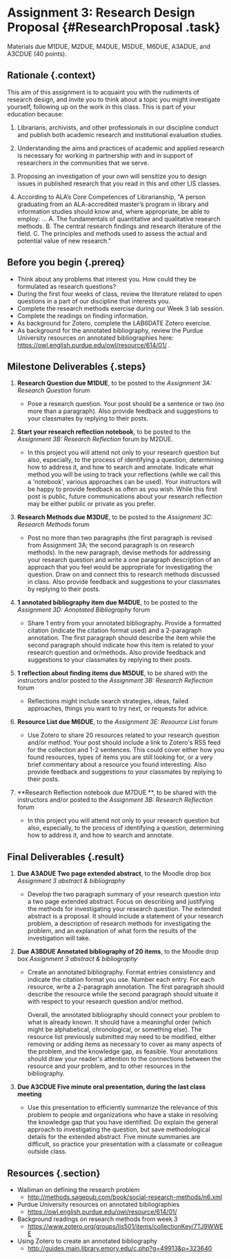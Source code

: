 # Assignment 3: Research Design Proposal  {#ResearchProposal .task}
Materials due M1DUE, M2DUE, M4DUE, M5DUE, M6DUE, A3ADUE, and A3CDUE (40 points).
 
## Rationale {.context}

This aim of this assignment is to acquaint you with the rudiments of research design, and
invite you to think about a topic you might investigate yourself, following up on the
work in this class. This is part of your education because: 

1. Librarians, archivists, and other professionals in our discipline
   conduct and publish both academic research and institutional
   evaluation studies.

2. Understanding the aims and practices of academic and applied research
   is necessary for working in partnership with and in support of
   researchers in the communities that we serve.

3. Proposing an investigation of your own will sensitize you to design issues in published research
   that you read in this and other LIS classes.

4. According to ALA’s Core Competences of Librarianship, "A person
   graduating from an ALA-accredited master’s program in library and
   information studies should know and, where appropriate, be able to
   employ: ...
      A. The fundamentals of quantitative and qualitative research methods.
      B. The central research findings and research literature of the field.
      C. The principles and methods used to assess the actual and potential value of new research."


## Before you begin {.prereq}
- Think about any problems that interest you. How could they be formulated as research questions?
- During the first four weeks of class, review the literature related to open questions in a part of
  our discipline that interests you.
- Complete the research methods exercise during our Week 3 lab session.
- Complete the readings on finding information.
- As background for Zotero, complete the LAB6DATE Zotero exercise.
- As background for the annotated bibliography, review the Purdue University resources on annotated bibliographies here: <https://owl.english.purdue.edu/owl/resource/614/01/> .

## Milestone Deliverables {.steps}

1. **Research Question due M1DUE**, to be posted to the *Assignment 3A: Research Question* forum
     - Pose a research question. Your post should be a sentence or two
       (no more than a paragraph). Also provide feedback and
       suggestions to your classmates by replying to their posts.

2. **Start your research reflection notebook**, to be posted to the *Assignment 3B: Research Reflection* forum by M2DUE.
     - In this project you will attend not only to your research question but also, especially, to the process of identifying a question, determining how to address it, and how to search and annotate. Indicate what method you will be using to track your reflections (while we call this a 'notebook', various approaches can be used). Your instructors will be happy to provide feedback as often as you wish. While this first post is public, future communications about your research reflection may be either public or private as you prefer.

3. **Research Methods due M3DUE**, to be posted to the *Assignment 3C: Research Methods* forum
     - Post no more than two paragraphs (the first paragraph is revised from Assignment 3A; the second paragraph is on research methods). In the new paragraph, devise methods for addressing your research question and write a one paragraph description of an approach that you feel would be appropriate for investigating the question. Draw on and connect this to research methods discussed in class. Also provide feedback and suggestions to your classmates by replying to their posts.

4. **1 annotated bibliography item due M4DUE**, to be posted to the *Assignment 3D: Annotated Bibliography* forum
     - Share 1 entry from your annotated bibliography. Provide a formatted citation (indicate the citation format used) and a 2-paragraph annotation. The first paragraph should describe the item while the second paragraph should indicate how this item is related to your research question and or/methods. Also provide feedback and suggestions to your classmates by replying to their posts.
       
5. **1 reflection about finding items due M5DUE**, to be shared with the instructors and/or posted to the *Assignment 3B: Research Reflection* forum
     - Reflections might include search strategies, ideas, failed approaches, things you want to try next, or requests for advice.

6. **Resource List due M6DUE**, to the *Assignment 3E: Resource List* forum
     - Use Zotero to share 20 resources related to your research
       question and/or method. Your post should include a link to
       Zotero's RSS feed for the collection and 1-2 sentences. This
       could cover either how you found resources, types of items you
       are still looking for, or a very brief commentary about a
       resource you found interesting. Also provide feedback and
       suggestions to your classmates by replying to their posts.
       
 7. **Research Reflection notebook due M7DUE **, to be shared with the instructors and/or posted to the *Assignment 3B: Research Reflection* forum
     - In this project you will attend not only to your research question but also, especially, to the process of identifying a question, determining how to address it, and how to search and annotate.
     
     
## Final Deliverables  {.result}


1. **Due A3ADUE Two page extended abstract**, to the Moodle drop box *Assignment 3 abstract & bibliography* 
     - Develop the two paragraph summary of your research question
       into a two page extended abstract. Focus on describing and
       justifying the methods for investigating your research
       question. The extended abstract is a proposal. It should
       include a statement of your research problem, a description of
       research methods for investigating the problem, and an
       explanation of what form the results of the investigation will
       take.

2. **Due A3BDUE Annotated bibliography of 20 items**, to the Moodle drop box *Assignment 3 abstract & bibliography* 
     - Create an annotated bibliography. Format entries consistency and indicate the citation format you use. Number each entry.
       For each resource, write a 2-paragraph annotation. The first paragraph should describe the resource while the second paragraph 
       should situate it with respect to your research question and/or method.
       
       Overall, the annotated bibliography should connect your problem to what is already
       known. It should have a meaningful order (which might be
       alphabetical, chronological, or something else). The resource
       list previously submitted may need to be modified, either
       removing or adding items as necessary to cover as many aspects
       of the problem, and the knowledge gap, as feasible. Your
       annotations should draw your reader's attention to the
       connections between the resource and your problem, and to other
       resources in the bibliography.

3. **Due A3CDUE Five minute oral presentation, during the last class meeting**
     - Use this presentation to efficiently summarize the relevance of
       this problem to people and organizations who have a stake in
       resolving the knowledge gap that you have identified. Do
       explain the general approach to investigating the question, but
       save methodological details for the extended abstract. Five
       minute summaries are difficult, so practice your presentation
       with a classmate or colleague outside class.
       
     
## Resources {.section}

- Walliman on defining the research problem
	- <http://methods.sagepub.com/book/social-research-methods/n6.xml>
-  Purdue University resources on annotated bibliographies
	- <https://owl.english.purdue.edu/owl/resource/614/01/>
-  Background readings on research methods from week 3
	- <https://www.zotero.org/groups/lis501/items/collectionKey/7TJ9WWEE>
- Using Zotero to create an annotated bibliography
	- <http://guides.main.library.emory.edu/c.php?g=49913&p=323640>
